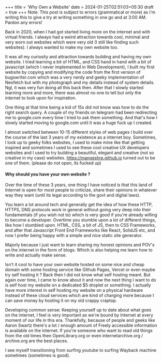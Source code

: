 +++
title = 'Why Own a Website'
date = 2024-01-25T02:51:03+05:30
draft = true
+++
Note: This post is subject to errors (grammatical or more) as i'm writing this to give a try at writing something in one go and at 3:00 AM. Pardon any errors!

Back in 2020, when I had got started living more on the internet and with virtual friends. I always had a weird attraction towards cool, minimal and very worn out websites which were very old (I still like finding such websites). I always wanted to make my own website too. 

It was all my curiosity and attraction towards building and having my own website. I tried learning a bit of HTML, and CSS hand in hand with a bit of javascript (which I never implemented in Web Development), I built my first website by copying and modifying the code from the first version of bugswriter.com which was a very nerdy and geeky implementation of Neofetch but with my photograph and my details instead of system details. Ngl, it was very fun doing all this back then. After that I slowly started learning more and more, there was almost no one to tell but only the internet to look upon for inspiration. 

One thing at that time being a kid of 15s did not know was how to do the right search query. A couple of my friends on telegram had been redirecting me to google.com every time I tried to ask them something. And that's how I slowly started moving to google.com until it was a huge fuck up I created. 

I almost switched between 10-15 different styles of web pages I build over the course of the last 3 years of my existence as a internet boy. Sometimes, I look up to geeky folks websites, I used to make mine like that getting inspired and sometimes I used to see these cool creative UX developers websites and I used to try building a beautiful, elegant and creative (not so creative in my case) websites. https://mangeshre.github.io turned out to be one of them. (please do not open, its fucked up)

#### Why should you have your own website ? 
Over the time of these 3 years, one thing I have noticed is that this land of Internet is open for most people to criticize, share their opinions in whatever way they want (until its legal according to the govt and digital laws). 

You learn a lot around tech and generally get the idea of how these HTTP, HTTPS, DNS protocols work in general without going very deep into their fundamentals (if you wish not to) which is very good if you're already willing to become a developer. Overtime you stumble upon a lot of different things, like how I stumbled upon. HTML, CSS, a bit of JS, then to CSS Frameworks, and after that Javascript Front End Frameworks like React, SolidJS etc, and now I prefer being happy with a simple and nice static site generator. 

Majorly because I just want to learn sharing my honest opinions and POV's on the internet in the form of blogs. Which is also helping me learn how to write and actually make sense. 

Isn't it cool to have your own website hosted on some nice and cheap domain with some hosting service like GIthub Pages, Vercel or even maybe try self hosting it ? Back then I did not know what self hosting meant. But again over time, I came to know about it and now the next thing I want to do is self host my website on a dedicated $5 droplet or something. I actually have more interest in self hosting my website on a physical hardware instead of these cloud services which are kind of charging more because I can save money by hosting it on my old crappy craptop. 

Developing common sense: 
Keeping yourself up to date about what goes on the internet, I feel is very important as we're bound by Internet at every moment of our life in this era. Thankfully, because of people and geeks like Aaron Swartz there's a lot / enough amount of Freely accessible information is available on the internet. If you're someone who want to read old things from the old times then OpenLibrary.org or even internetarchive.org / archive.org are the best places. 

I see myself transitioning from surfing youtube to surfing Wayback machine sometimes (sometimes is good).
